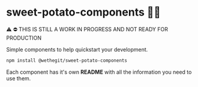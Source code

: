 # sweet-potato-components 🍠🧂

⚠️ ⛔️ THIS IS STILL A WORK IN PROGRESS AND NOT READY FOR PRODUCTION

Simple components to help quickstart your development.

```sh
npm install @wethegit/sweet-potato-components
```

Each component has it's own **README** with all the information you need to use them.
